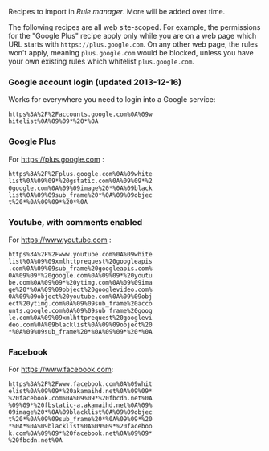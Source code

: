 Recipes to import in *Rule manager*. More will be added over time.

The following recipes are all web site-scoped. For example, the permissions for the "Google Plus" recipe apply only while you are on a web page which URL starts with `https://plus.google.com`. On any other web page, the rules won't apply, meaning `plus.google.com` would be blocked, unless you have your own existing rules which whitelist `plus.google.com`.

### Google account login (updated 2013-12-16)

Works for everywhere you need to login into a Google service:

    https%3A%2F%2Faccounts.google.com%0A%09w
    hitelist%0A%09%09*%20*%0A

### Google Plus

For https://plus.google.com :

    https%3A%2F%2Fplus.google.com%0A%09white
    list%0A%09%09*%20gstatic.com%0A%09%09*%2
    0google.com%0A%09%09image%20*%0A%09black
    list%0A%09%09sub_frame%20*%0A%09%09objec
    t%20*%0A%09%09*%20*%0A

### Youtube, with comments enabled

For https://www.youtube.com :

    https%3A%2F%2Fwww.youtube.com%0A%09white
    list%0A%09%09xmlhttprequest%20googleapis
    .com%0A%09%09sub_frame%20googleapis.com%
    0A%09%09*%20google.com%0A%09%09*%20youtu
    be.com%0A%09%09*%20ytimg.com%0A%09%09ima
    ge%20*%0A%09%09object%20googlevideo.com%
    0A%09%09object%20youtube.com%0A%09%09obj
    ect%20ytimg.com%0A%09%09sub_frame%20acco
    unts.google.com%0A%09%09sub_frame%20goog
    le.com%0A%09%09xmlhttprequest%20googlevi
    deo.com%0A%09blacklist%0A%09%09object%20
    *%0A%09%09sub_frame%20*%0A%09%09*%20*%0A

### Facebook

For https://www.facebook.com:

    https%3A%2F%2Fwww.facebook.com%0A%09whit
    elist%0A%09%09*%20akamaihd.net%0A%09%09*
    %20facebook.com%0A%09%09*%20fbcdn.net%0A
    %09%09*%20fbstatic-a.akamaihd.net%0A%09%
    09image%20*%0A%09blacklist%0A%09%09objec
    t%20*%0A%09%09sub_frame%20*%0A%09%09*%20
    *%0A*%0A%09blacklist%0A%09%09*%20faceboo
    k.com%0A%09%09*%20facebook.net%0A%09%09*
    %20fbcdn.net%0A